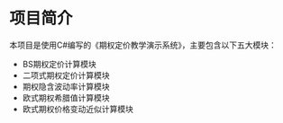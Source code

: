 # 项目简介

本项目是使用C#编写的《期权定价教学演示系统》，主要包含以下五大模块：
- BS期权定价计算模块
- 二项式期权定价计算模块
- 期权隐含波动率计算模块
- 欧式期权希腊值计算模块
- 欧式期权价格变动近似计算模块
